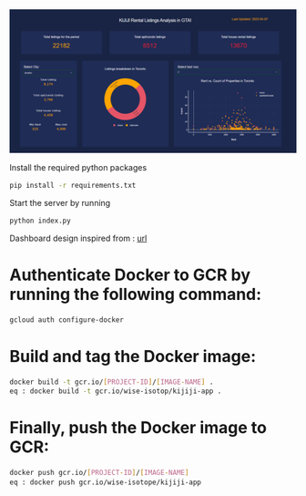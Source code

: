 

<img src="../screenshot/dash.png" />

Install the required python packages
```sh
pip install -r requirements.txt
```

Start the server by running
```sh
python index.py
```
Dashboard design inspired from : [url](https://github.com/Mubeen31/Covid-19-Dashboard-in-Python-by-Plotly-Dash)

# Authenticate Docker to GCR by running the following command:
```sh
gcloud auth configure-docker
```
# Build and tag the Docker image:
```sh
docker build -t gcr.io/[PROJECT-ID]/[IMAGE-NAME] .
eq : docker build -t gcr.io/wise-isotop/kijiji-app .
```
# Finally, push the Docker image to GCR:
```sh
docker push gcr.io/[PROJECT-ID]/[IMAGE-NAME]
eq : docker push gcr.io/wise-isotope/kijiji-app
```

